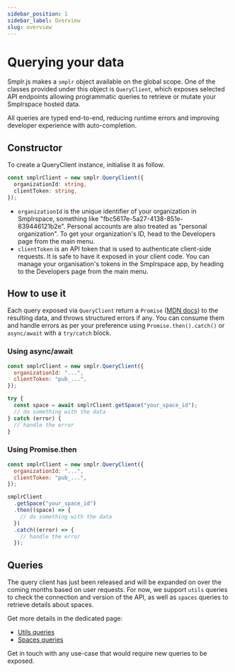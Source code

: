 ```yaml
---
sidebar_position: 1
sidebar_label: Overview
slug: overview
---
```


# Querying your data

Smplr.js makes a `smplr` object available on the global scope. One of the classes provided under this object is `QueryClient`, which exposes selected API endpoints allowing programmatic queries to retrieve or mutate your Smplrspace hosted data.

All queries are typed end-to-end, reducing runtime errors and improving developer experience with auto-completion.

## Constructor

To create a QueryClient instance, initialise it as follow.

```ts
const smplrClient = new smplr.QueryClient({
  organizationId: string,
  clientToken: string,
});
```

- `organizationId` is the unique identifier of your organization in Smplrspace, something like "fbc5617e-5a27-4138-851e-839446121b2e". Personal accounts are also treated as "personal organization". To get your organization's ID, head to the Developers page from the main menu.
- `clientToken` is an API token that is used to authenticate client-side requests. It is safe to have it exposed in your client code. You can manage your organisation's tokens in the Smplrspace app, by heading to the Developers page from the main menu.

## How to use it

Each query exposed via `QueryClient` return a `Promise` ([MDN docs](https://developer.mozilla.org/en-US/docs/Web/JavaScript/Reference/Global_Objects/Promise)) to the resulting data, and throws structured errors if any. You can consume them and handle errors as per your preference using `Promise.then().catch()` or `async/await` with a `try/catch` block.

### Using async/await

```js
const smplrClient = new smplr.QueryClient({
  organizationId: "...",
  clientToken: "pub_...",
});

try {
  const space = await smplrClient.getSpace("your_space_id");
  // do something with the data
} catch (error) {
  // handle the error
}
```

### Using Promise.then

```js
const smplrClient = new smplr.QueryClient({
  organizationId: "...",
  clientToken: "pub_...",
});

smplrClient
  .getSpace("your_space_id")
  .then((space) => {
    // do something with the data
  })
  .catch((error) => {
    // handle the error
  });
```

## Queries

The query client has just been released and will be expanded on over the coming months based on user requests. For now, we support `utils` queries to check the connection and version of the API, as well as `spaces` queries to retrieve details about spaces.

Get more details in the dedicated page:

- [Utils queries](./utils)
- [Spaces queries](./spaces)

Get in touch with any use-case that would require new queries to be exposed.
